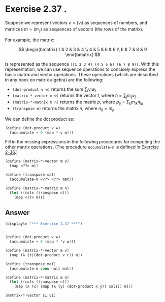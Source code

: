 # Exercise 2.37 .
Suppose we represent vectors $v=(v_i)$ as sequences of numbers, and matrices $m=(m_{ij})$ as sequences of vectors (the rows of the matrix). 

For example, the matrix:

$$  
\begin{bmatrix}
1 & 2 & 3 & 4 \\
4 & 5 & 6 & 6 \\
6 & 7 & 8 & 9
\end{bmatrix}
$$

is represented as the sequence `((1 2 3 4) (4 5 6 6) (6 7 8 9))`. With this representation, we can use sequence operations to concisely express the basic matrix and vector operations. These operations (which are described in any book on matrix algebra) are the following:

 - `(dot-product v w)` returns the sum $∑_iv_iw_i$
 - `(matrix-*-vector m w)` returns the vector $t$, where $t_i=∑_jm_{ij}v_j$
 - `(matrix-*-matrix m n)` returns the matrix $p$, where $p_{ij}=∑_km_{ik}n_{kj}$
 - `(transpose m)` returns the matrix $n$, where $n_{ij}=m_{ji}$

We can define the dot product as:

```scheme
(define (dot-product v w)
  (accumulate + 0 (map * v w)))
```

Fill in the missing expressions in the following procedures for computing the other matrix operations. (The procedure `accumulate-n` is defined in [Exercise 2-36](./ex2-36.md).)

```scheme
(define (matrix-*-vector m v)
  (map <??> m))

(define (transpose mat)
  (accumulate-n <??> <??> mat))

(define (matrix-*-matrix m n)
  (let ((cols (transpose n)))
    (map <??> m)))
```
## Answer
```scheme
(displayln "*** Exercise 2.37 ***")


(define (dot-product v w)
  (accumulate + 0 (map * 'v w)))

(define (matrix-*-vector m v)
  (map (λ (r)(dot-product v r)) m))

(define (transpose mat)
  (accumulate-n cons null mat))

(define (matrix-*-matrix m n)
  (let ((cols (transpose n)))
    (map (λ (x) (map (λ (y) (dot-product x y)) cols)) m)))

(matrix-*-vector s1 v1)
```